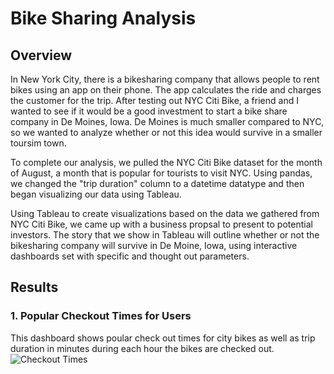 # Bike Sharing Analysis

## Overview 
In New York City, there is a bikesharing company that allows people to rent bikes using an app on their phone. The app calculates the ride and charges the customer for the trip. After testing out NYC Citi Bike, a friend and I wanted to see if it would be a good investment to start a bike share company in De Moines, Iowa. De Moines is much smaller compared to NYC, so we wanted to analyze whether or not this idea would survive in a smaller toursim town.

To complete our analysis, we pulled the NYC Citi Bike dataset for the month of August, a month that is popular for tourists to visit NYC. Using pandas, we changed the "trip duration" column to a datetime datatype and then began visualizing our data using Tableau. 

Using Tableau to create visualizations based on the data we gathered from NYC Citi Bike, we came up with a business propsal to present to potential investors. The story that we show in Tableau will outline whether or not the bikesharing company will survive in De Moine, Iowa, using interactive dashboards set with specific and thought out parameters. 

## Results
### 1. Popular Checkout Times for Users
This dashboard shows poular check out times for city bikes as well as trip duration in minutes during each hour the bikes are checked out.
![Checkout Times ](https://user-images.githubusercontent.com/94096530/156621952-38c505a9-d7cf-43d4-86ca-458f59940ae9.png)




